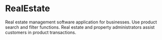 # RealEstate
Real estate management software application for businesses. Use product search and filter functions. Real estate and property administrators assist customers in product transactions.
